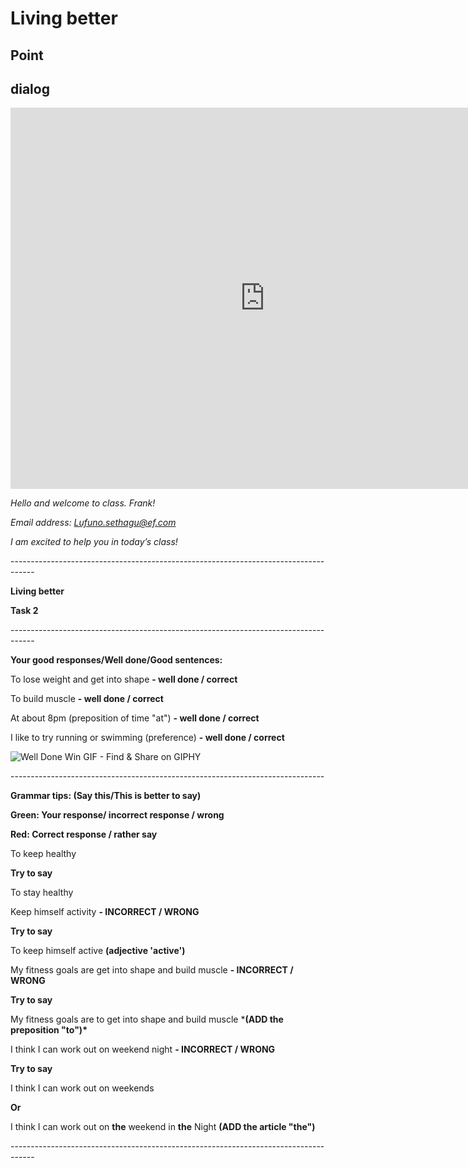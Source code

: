 # Living better

## Point



## dialog

<iframe name="easyXDM_default2191_provider" id="easyXDM_default2191_provider" src="https://cns.ef-cdn.com/Juno/EvcContent/15/09/8/Living_better/index.html?api_v=0.0.13&amp;accessKey=997c4f45-ac2a-41a2-bba2-d82fad5a63b9&amp;attendanceToken=a1566734-5996-48db-8399-616bee80a4b9&amp;xdm_e=https%3A%2F%2Fevc.ef.com.cn&amp;xdm_c=default2191&amp;xdm_p=1" frameborder="0" style="box-sizing: border-box; width: 813px; height: 609.75px;"></iframe>

*Hello and welcome to class. Frank!*                     

*Email address: Lufuno.sethagu@ef.com*

*I am excited to help you in today’s class!*

\------------------------------------------------------------------------------------ 

**Living better**

**Task 2**





\------------------------------------------------------------------------------------

**Your good responses/Well done/Good sentences:**

 



To lose weight and get into shape **- well done / correct** 



To build muscle   **- well done / correct** 





At about 8pm (preposition of time "at")  **- well done / correct** 



 I like to try running or swimming (preference)  **- well done / correct** 





![Well Done Win GIF - Find & Share on GIPHY](https://media3.giphy.com/media/lMBcCPM0VYfhh2zCAy/giphy.gif)





\------------------------------------------------------------------------------

**Grammar tips: (Say this/This is better to say)**

**Green: Your response/ incorrect response / wrong** 

**Red: Correct response / rather say** 

 

To keep healthy 

**Try to  say** 

To stay healthy 









Keep himself activity  **- INCORRECT / WRONG** 

**Try to  say** 

To keep himself active **(adjective 'active')**









My fitness goals are get into shape and build muscle   **- INCORRECT / WRONG** 

**Try to say** 

My fitness goals are to get into shape and build muscle ***(ADD the preposition "to")\***











I think I can work out on weekend night  **- INCORRECT / WRONG** 

**Try to say** 

I think I can work out on weekends



**Or** 



I think I can work out on **the** weekend in **the** Night **(ADD the article "the")**

 





 

\------------------------------------------------------------------------------------